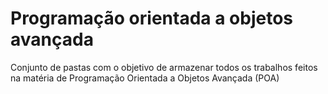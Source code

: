# Programação orientada a objetos avançada

Conjunto de pastas com o objetivo de armazenar todos os trabalhos feitos na matéria de Programação Orientada a Objetos Avançada (POA)